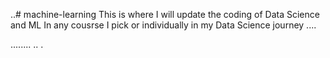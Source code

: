 ..# machine-learning
This is where I will update the coding of Data Science and ML In any cousrse I pick or individually in my Data Science journey ....

........
..
.
